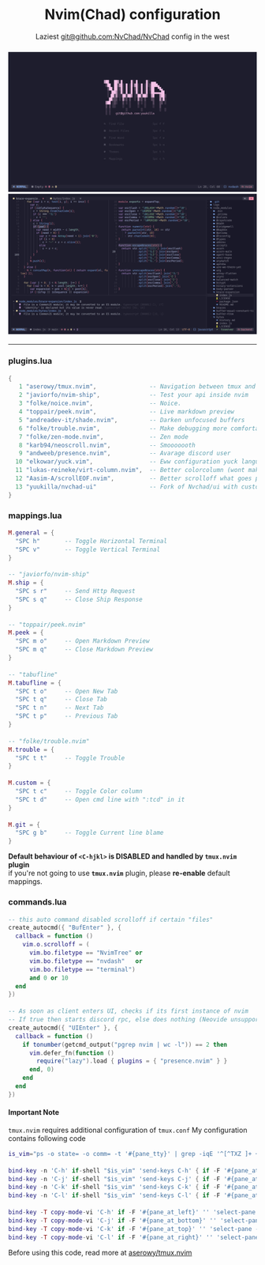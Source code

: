 <h1 align="center">Nvim(Chad) configuration</h1>
<p align="center">Laziest <a href="https://github.com/NvChad/NvChad">git@github.com:NvChad/NvChad</a> config in the west<p>
<h3 align="center">
    
![prv-min](./img/prv-min.png)
![prv1-min](./img/prv1-min.png)

</h3>
<hr>


### plugins.lua
```lua
{
   1 "aserowy/tmux.nvim",               -- Navigation between tmux and neovim
   2 "javiorfo/nvim-ship",              -- Test your api inside nvim
   3 "folke/noice.nvim",                -- Noice.
   4 "toppair/peek.nvim",               -- Live markdown preview
   5 "andreadev-it/shade.nvim",         -- Darken unfocused buffers
   6 "folke/trouble.nvim",              -- Make debugging more comfortable
   7 "folke/zen-mode.nvim",             -- Zen mode
   8 "karb94/neoscroll.nvim",           -- Smooooooth
   9 "andweeb/presence.nvim",           -- Avarage discord user
  10 "elkowar/yuck.vim",                -- Eww configuration yuck language support
  11 "lukas-reineke/virt-column.nvim",  -- Better colorcolumn (wont make eyes bleed)
  12 "Aasim-A/scrollEOF.nvim",          -- Better scrolloff what goes past EOF
  13 "yuukilla/nvchad-ui"               -- Fork of Nvchad/ui with customized cheatsheet
}
```


### mappings.lua
```lua
M.general = {
  "SPC h"       -- Toggle Horizontal Terminal
  "SPC v"       -- Toggle Vertical Terminal
}

-- "javiorfo/nvim-ship"
M.ship = {
  "SPC s r"     -- Send Http Request
  "SPC s q"     -- Close Ship Response
}

-- "toppair/peek.nvim"
M.peek = {
  "SPC m o"     -- Open Markdown Preview
  "SPC m q"     -- Close Markdown Preview
}

-- "tabufline"
M.tabufline = {
  "SPC t o"     -- Open New Tab
  "SPC t q"     -- Close Tab
  "SPC t n"     -- Next Tab
  "SPC t p"     -- Previous Tab
}

-- "folke/trouble.nvim"
M.trouble = {
  "SPC t t"     -- Toggle Trouble
}

M.custom = {
  "SPC t c"     -- Toggle Color column
  "SPC t d"     -- Open cmd line with ":tcd" in it
}

M.git = {
  "SPC g b"     -- Toggle Current line blame
}
```
**Default behaviour of `<C-hjkl>` is DISABLED and handled by `tmux.nvim` plugin**<br>
if you're not going to use **`tmux.nvim`** plugin, please **re-enable** default mappings.


### commands.lua
```lua
-- this auto command disabled scrolloff if certain "files"
create_autocmd({ "BufEnter" }, {
  callback = function ()
    vim.o.scrolloff = (
      vim.bo.filetype == "NvimTree" or
      vim.bo.filetype == "nvdash"   or
      vim.bo.filetype == "terminal")
      and 0 or 10
  end
})

-- As soon as client enters UI, checks if its first instance of nvim
-- If true then starts discord rpc, else does nothing (Neovide unsupported)
create_autocmd({ "UIEnter" }, {
  callback = function ()
    if tonumber(getcmd_output("pgrep nvim | wc -l")) == 2 then
      vim.defer_fn(function ()
        require("lazy").load { plugins = { "presence.nvim" } }
      end, 0)
    end
  end
})
```


#### Important Note
`tmux.nvim` requires additional configuration of `tmux.conf`
My configuration contains following code

```lua
is_vim="ps -o state= -o comm= -t '#{pane_tty}' | grep -iqE '^[^TXZ ]+ +(\\S+\\/)?g?(view|n?vim?x?)(diff)?$'"

bind-key -n 'C-h' if-shell "$is_vim" 'send-keys C-h' { if -F '#{pane_at_left}' '' 'select-pane -L' }
bind-key -n 'C-j' if-shell "$is_vim" 'send-keys C-j' { if -F '#{pane_at_bottom}' '' 'select-pane -D' }
bind-key -n 'C-k' if-shell "$is_vim" 'send-keys C-k' { if -F '#{pane_at_top}' '' 'select-pane -U' }
bind-key -n 'C-l' if-shell "$is_vim" 'send-keys C-l' { if -F '#{pane_at_right}' '' 'select-pane -R' }

bind-key -T copy-mode-vi 'C-h' if -F '#{pane_at_left}' '' 'select-pane -L'
bind-key -T copy-mode-vi 'C-j' if -F '#{pane_at_bottom}' '' 'select-pane -D'
bind-key -T copy-mode-vi 'C-k' if -F '#{pane_at_top}' '' 'select-pane -U'
bind-key -T copy-mode-vi 'C-l' if -F '#{pane_at_right}' '' 'select-pane -R'
```

Before using this code, read more at [aserowy/tmux.nvim](https://github.com/aserowy/tmux.nvim#navigation)

